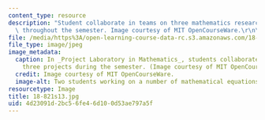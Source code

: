 ```yaml
---
content_type: resource
description: "Student collaborate in teams on three mathematics research projects\
  \ throughout the semester. Image courtesy of MIT OpenCourseWare.\r\n\r\n"
file: /media/https%3A/open-learning-course-data-rc.s3.amazonaws.com/18-821-project-laboratory-in-mathematics-spring-2013/4d23091d2bc56fe46d100d53ae797a5f_18-821s13.jpg
file_type: image/jpeg
image_metadata:
  caption: In _Project Laboratory in Mathematics_, students collaborate in teams on
    three projects during the semester. (Image courtesy of MIT OpenCourseWare.)
  credit: Image courtesy of MIT OpenCourseWare.
  image-alt: Two students working on a number of mathematical equations on a whiteboard.
resourcetype: Image
title: 18-821s13.jpg
uid: 4d23091d-2bc5-6fe4-6d10-0d53ae797a5f
---
```

